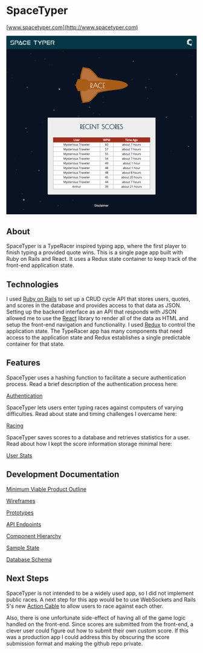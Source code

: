 # SpaceTyper

[www.spacetyper.com](http://www.spacetyper.com)

![Home Page](./docs/images/home_page.png)

## About

SpaceTyper is a TypeRacer inspired typing app, where the first player to finish typing a provided quote wins. This is a single page app built with Ruby on Rails and React. It uses a Redux state container to keep track of the front-end application state.

## Technologies

I used [Ruby on Rails](http://rubyonrails.org/) to set up a CRUD cycle API that stores users, quotes, and scores in the database and provides access to that data as JSON. Setting up the backend interface as an API that responds with JSON allowed me to use the [React](https://facebook.github.io/react/) library to render all of the data as HTML and setup the front-end navigation and functionality. I used [Redux](http://redux.js.org/) to control the application state. The TypeRacer app has many components that need access to the application state and Redux establishes a single predictable container for that state.

## Features

SpaceTyper uses a hashing function to facilitate a secure authentication process. Read a brief description of the authentication process here:

[Authentication](./docs/features/authentication.md)

SpaceTyper lets users enter typing races against computers of varying difficulties. Read about state and timing challenges I overcame here:

[Racing](./docs/features/racing.md)

SpaceTyper saves scores to a database and retrieves statistics for a user. Read about how I kept the score information storage minimal here:

[User Stats](./docs/features/user-stats.md)

## Development Documentation

[Minimum Viable Product Outline](./docs)

[Wireframes](./docs/wireframes)

[Prototypes](./docs/prototypes)

[API Endpoints](./docs/api-endpoints.md)

[Component Hierarchy](./docs/component-hierarchy.md)

[Sample State](./docs/sample-state.md)

[Database Schema](./docs/schema.md)

## Next Steps

SpaceTyper is not intended to be a widely used app, so I did not implement public races. A next step for this app would be to use WebSockets and Rails 5's new [Action Cable](http://edgeguides.rubyonrails.org/action_cable_overview.html) to allow users to race against each other.

Also, there is one unfortunate side-effect of having all of the game logic handled on the front-end. Since scores are submitted from the front-end, a clever user could figure out how to submit their own custom score. If this was a production app I could address this by obscuring the score submission format and making the github repo private.
